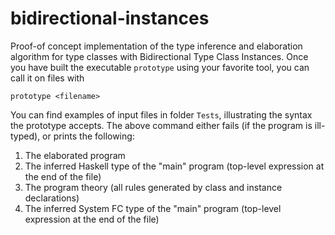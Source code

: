 # bidirectional-instances

Proof-of concept implementation of the type inference and elaboration algorithm for type classes with Bidirectional Type Class Instances. Once you have built the executable `prototype` using your favorite tool, you can call it on files with

    prototype <filename>

You can find examples of input files in folder `Tests`, illustrating the syntax the prototype accepts. The above command either fails (if the program is ill-typed), or prints the following:

1. The elaborated program
2. The inferred Haskell type of the "main" program (top-level expression at the end of the file)
3. The program theory (all rules generated by class and instance declarations)
4. The inferred System FC type of the "main" program (top-level expression at the end of the file)
